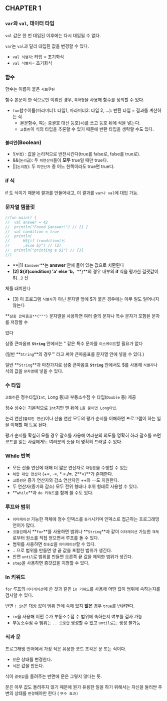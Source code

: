 ## CHAPTER 1

### `var`와 `val`, 데이터 타입

`val` 값은 한 번 대입된 이후에는 다시 대입될 수 없다.

`var`는 `val`과 달리 대입된 값을 변경할 수 있다.

- `val 식별자`: 타입 = 초기화식
- `val 식별자`= 초기화식

### 함수

함수는 이름이 붙은 `서브루틴`

함수 본문이 한 식으로만 이뤄진 경우, `축약형`을 사용해 함수를 정의할 수 있다.

- `fun`함수이름(파라미터1: 타입1, 파라미터2: 타입 2, …): 반환 타입 = 결과를 계산하는 식
    - 본문함수, 여는 중괄호 대신 등호(=)를 쓰고 등호 뒤에 식을 넣는다.
    - `코틀린`이 식의 타입을 추론할 수 있기 때문에 반환 타입을 생략할 수도 있다.


### `불리언`(Boolean)

- !(`부정`) : 값을 논리적으로 반전시킨다(true를 false로, false를 true로).
- &&(`논리곱`): 두 `피연산자`들이 **모두** true일 때만 true다.
- ||(`논리합`): 두 `피연산자` 중 어느 한쪽이라도 true면 true다.

### if 식

if 도 식이기 때문에 결과를 만들어내고, 이 결과를 `var나 val`에 대입 가능.

### 문자열 템플릿

```kotlin
//fun main() {
//	val answer = 42
//	println("Found $answer!") // [1 ]
//	val condition = true
//	println(
//		H${if (condition)匕
//		,else b}") // [2]
//	println("printing a $1") // [3]
//)
```

- **|1] `$answer`**는 **answer** 안에 들어 있는 값으로 치환된다
- **[2] ${if(condition) 'a' else 'b**，**}**의 경우 내부의 **if** 식을 평가한 결괏값이 ${...} 전

체를 대치한다

- [3] 이 프로그램 `식별자`가 아닌 문자열 앞에 $가 붙은 경우에는 아무 일도 일어나지 않는다

**`삼중 큰따옴표**(""")` 문자열을 사용하면 여러 줄의 문자나 특수 문자가 포함된 문자를 저장할 수

있다

삼중 큰따옴표 **`String`** 안에서는 " 같은 특수 문자를 `이스케이프`할 필요가 없다

(일반 **`String`**의 경우'" 라고 써야 큰따옴표를 문자열 안에 넣을 수 있다.)

일반 **`String`**과 마찬가지로 삼중 큰따옴표 **`String`** 안에서도 $를 사용해 `식별자`나 식의 값을 `문자열`에 넣을 수 있다.

### 수 타입

`코틀린`은 정수타입(`Int`, Long 등)과 부동소수점 수 타입(`Double` 등) 제공

정수 상수는 기본적으로 `Int`지만 맨 뒤에 `L을 붙이면 Long타입`.

논리 연산(`불리언 연산`)이나 산술 연산 모두의 평가 순서를 이해하면 프로그램이 하는 일을 이해할 때 도움 된다.

평가 순서를 확실히 모를 경우 괄호를 사용해 여러분의 의도를 명확히 하라 괄호를 쓰면 코드를 읽는 사람에게도 여러분의 뜻을 더 명확히 드러낼 수 있다.

### While 반복

- 모든 산술 연산에 대해 더 짧은 연산자로 `대입문`을 수행할 수 있는
- `복합 대입 연산자` (+=, -=, * =.**/=.** 2**=)**가 존재한다.
- `코틀린은` 증가 연산자와 감소 연산자인 ++와 一도 지원한다.
- 두 연산자(증가와 감소) 모두 전위 형태나 후위 형태로 사용할 수 있다.
- **`while`**과 `do 키워드`를 함께 쓸 수도 있다.

### 루프와 범위

- `이터레이션` 가능한 객체에 정수 인덱스를 `증가`시키며 인덱스로 접근하는 프로그래밍 언어가 많다.
- `코틀린`에서 **`for`**를 사용하면 범위나 **`String`**과 같이 `이터레이션` 가능한 `객체`로부터 원소를 직접 얻으면서 루프를 돌 수 있다.
- 범위를 사용하면 `정숫값`을 `이터레이션`할 수 있다.
- .. 으로 범위를 만들면 양 끝 값을 포함한 범위가 생긴다.
- 반면 `until`로 범위를 만들면 오른쪽 끝 값을 제외한 범위가 생긴다.
- `step`을 사용하면 증갓값을 지정할 수 있다.

### In 키워드

`for` 루프의 `이터레이션`에 쓴 것과 같은 `in 키워드`를 사용해 어떤 값이 범위에 속하는지를 검사할 수 있다.

반면 `! in`은 대상 값이 범위 안에 속해 있지 **않은** 경우 `true`를 반환한다.

- `in`을 사용해 어떤 수가 부동소수점 수 범위에 속하는지 여부를 검사 가능
- 부동소수점 수 범위는 `.. 으로만` 생성할 수 있고 `until`로는 생성 불가능

### 식과 문

프로그래밍 언어에서 가장 작은 유용한 코드 조각은 문 또는 식이다.

- `문`은 상태를 변경한다.
- `식`은 값을 만든다.

식이 `결괏값`을 돌려주는 반면에 문은 그렇지 않다는 뜻.

문은 아무 값도 돌려주지 않기 때문에 뭔가 유용한 일을 하기 위해서는 자신을 둘러싼 주변의 상태를 `변경`해야만 한다 ( `부수 효과)`